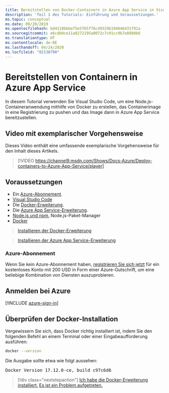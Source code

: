 ```yaml
---
title: Bereitstellen von Docker-Containern in Azure App Service in Visual Studio Code
description: 'Teil 1 des Tutorials: Einführung und Voraussetzungen.'
ms.topic: conceptual
ms.date: 09/20/2019
ms.openlocfilehash: bd4110bbbef5e5f65f76cd9329b194646431f91a
ms.sourcegitcommit: e6cdb0ce11a8272195a0072c7c91cc9b7e89b0b6
ms.translationtype: HT
ms.contentlocale: de-DE
ms.lasthandoff: 04/24/2020
ms.locfileid: "82138790"
---
```

# <a name="deploy-containers-to-azure-app-service"></a>Bereitstellen von Containern in Azure App Service

In diesem Tutorial verwenden Sie Visual Studio Code, um eine Node.js-Containeranwendung mithilfe von Docker zu erstellen, das Containerimage in eine Registrierung zu pushen und das Image dann in Azure App Service bereitzustellen.

## <a name="walkthrough-video"></a>Video mit exemplarischer Vorgehensweise

Dieses Video enthält eine umfassende exemplarische Vorgehensweise für den Inhalt dieses Artikels.

> [!VIDEO https://channel9.msdn.com/Shows/Docs-Azure/Deploy-containers-to-Azure-App-Service/player]

## <a name="prerequisites"></a>Voraussetzungen

- Ein [Azure-Abonnement](#azure-subscription).
- [Visual Studio Code](https://code.visualstudio.com/)
- Die [Docker-Erweiterung](https://marketplace.visualstudio.com/items?itemName=ms-azuretools.vscode-docker).
- Die [Azure App Service-Erweiterung](https://marketplace.visualstudio.com/items?itemName=ms-azuretools.vscode-azureappservice).
- [Node.js und npm](https://nodejs.org/en/download), Node.js-Paket-Manager
- [Docker](https://www.docker.com/community-edition)

> <a class="tutorial-install-extension-btn" href="https://marketplace.visualstudio.com/items?itemName=ms-azuretools.vscode-docker">Installieren der Docker-Erweiterung</a>

> <a class="tutorial-install-extension-btn" href="https://marketplace.visualstudio.com/items?itemName=ms-azuretools.vscode-azureappservice">Installieren der Azure App Service-Erweiterung</a>

### <a name="azure-subscription"></a>Azure-Abonnement

Wenn Sie kein Azure-Abonnement haben, [registrieren Sie sich jetzt](https://azure.microsoft.com/free/?utm_source=campaign&utm_campaign=vscode-tutorial-docker-extension&mktingSource=vscode-tutorial-docker-extension) für ein kostenloses Konto mit 200 USD in Form einer Azure-Gutschrift, um eine beliebige Kombination von Diensten auszuprobieren.

## <a name="sign-in-to-azure"></a>Anmelden bei Azure

[!INCLUDE [azure-sign-in](includes/azure-sign-in.md)]

## <a name="verify-docker-install"></a>Überprüfen der Docker-Installation

Vergewissern Sie sich, dass Docker richtig installiert ist, indem Sie den folgenden Befehl an einem Terminal oder einer Eingabeaufforderung ausführen:

```bash
docker --version
```

Die Ausgabe sollte etwa wie folgt aussehen:

<pre>
Docker Version 17.12.0-ce, build c97c6d6
</pre>

> [!div class="nextstepaction"]
> [Ich habe die Docker-Erweiterung installiert.](tutorial-vscode-docker-node-02.md) [Es ist ein Problem aufgetreten.](https://www.research.net/r/PWZWZ52?tutorial=docker-extension&step=getting-started)
